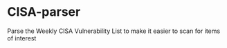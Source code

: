 # CISA-parser
Parse the Weekly CISA Vulnerability List to make it easier to scan for items of interest
